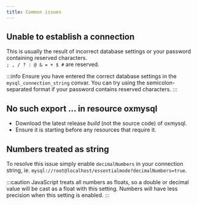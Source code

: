 ```yaml
---
title: Common issues
---
```


## Unable to establish a connection

This is usually the result of incorrect database settings or your password containing reserved characters.  
`; , / ? : @ & = + $ #` are reserved.

:::info
  Ensure you have entered the correct database settings in the `mysql_connection_string` convar. You can try using the
  semicolon-separated format if your password contains reserved characters.
:::

## No such export ... in resource oxmysql

- Download the latest release _build_ (not the source code) of oxmysql.
- Ensure it is starting before any resources that require it.

## Numbers treated as string

To resolve this issue simply enable `decimalNumbers` in your connection string, ie. `mysql://root@localhost/essentialmode?decimalNumbers=true`.

:::caution
  JavaScript treats all numbers as floats, so a double or decimal value will be cast as a float with this setting.
  Numbers will have less precision when this setting is enabled.
:::

